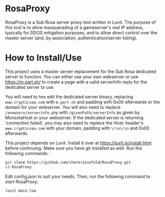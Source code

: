 # RosaProxy
RosaProxy is a Sub Rosa server proxy tool written in Luvit. The purpose of this tool is to allow masquerading of a gameserver's real IP address, typically for DDOS mitigation purposes, and to allow direct control over the master server (and, by association, authentication/server listing).

# How to Install/Use
This project uses a master server replacement for the Sub Rosa dedicated server to function. You can either use your own webserver or use https://m.gart.sh/ to create a page with a valid serverInfo reply for the dedicated server to use. 

You will need to hex edit the dedicated server binary, replacing `www.crypticsea.com` with `m.gart.sh` and padding with 0x00 afterwards or the domain for your webserver. You will also need to replace `/anewzero/serverinfo.php` with `/givenPath/serverInfo` as given by MonsotaHost or your webserver. If the dedicated server is returning 'connection failed', you may also need to replace the Host: header's `www.crypticsea.com` with your domain, padding with `\r\n\r\n` and 0x00 afterwards.

This project depends on Luvit. Install it over at https://luvit.io/install.html before continuing. Make sure you have git installed as well.
Run the following commands:
```sh
git clone https://github.com/checkraisefold/RosaProxy.git
cd RosaProxy
```
Edit config.json to suit your needs. Then, run the following command to start RosaProxy:
```sh
luvit main.lua
```
